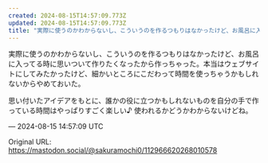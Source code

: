 ```yaml
---
created: 2024-08-15T14:57:09.773Z
updated: 2024-08-15T14:57:09.773Z
title: "実際に使うのかわからないし、こういうのを作るつもりはなかったけど、お風呂に入ってる時に思いついて作りたくなったから作っちゃった。本当はウェブサイトにしてみたかっ[...]"
---
```


<p>実際に使うのかわからないし、こういうのを作るつもりはなかったけど、お風呂に入ってる時に思いついて作りたくなったから作っちゃった。本当はウェブサイトにしてみたかったけど、細かいところにこだわって時間を使っちゃうかもしれないからやめておいた。</p><p>思い付いたアイデアをもとに、誰かの役に立つかもしれないものを自分の手で作っている時間はやっぱりすごく楽しい♪ 使われるかどうかわからないけどね。</p>

&mdash; 2024-08-15 14:57:09 UTC

Original URL: https://mastodon.social/@sakuramochi0/112966620268010578
